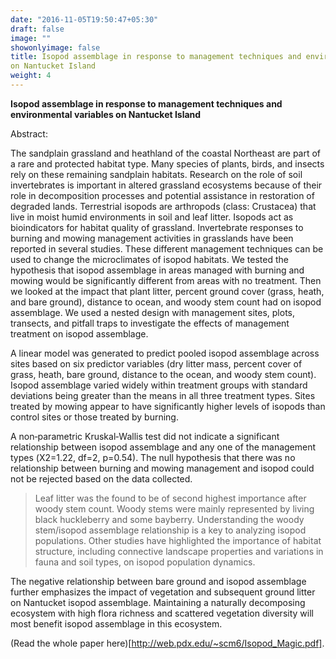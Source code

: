 ```yaml
---
date: "2016-11-05T19:50:47+05:30"
draft: false
image: ""
showonlyimage: false
title: Isopod assemblage in response to management techniques and environmental variables
on Nantucket Island
weight: 4
---
```


**Isopod assemblage in response to management techniques and environmental variables
on Nantucket Island**


Abstract:

The sandplain grassland and heathland of the coastal Northeast are part of a rare and
protected habitat type. Many species of plants, birds, and insects rely on these remaining
sandplain habitats. Research on the role of soil invertebrates is important in altered grassland ecosystems because of their role in decomposition processes and potential assistance in restoration of
degraded lands. Terrestrial isopods are arthropods (class: Crustacea) that live in moist humid environments in soil and leaf litter. Isopods act as bioindicators for habitat quality of grassland. Invertebrate responses to burning and mowing management activities in grasslands have been reported in several studies. These different management techniques can be used to change the microclimates of isopod habitats. We tested the hypothesis that isopod assemblage in areas managed with burning and mowing would be significantly different from areas with no treatment. Then we looked at the impact that plant litter, percent ground cover (grass, heath, and bare ground), distance to ocean, and woody stem count had on isopod assemblage. We used a nested design with management sites, plots, transects, and pitfall traps to investigate the effects of management treatment on isopod assemblage. 


A linear model was generated to predict pooled isopod assemblage across sites based on six predictor variables (dry litter mass, percent cover of grass, heath, bare ground, distance to the ocean, and woody stem count). Isopod assemblage varied widely within treatment groups with standard deviations being greater than the means in all three treatment types. Sites treated by mowing appear to have significantly higher levels of isopods than control sites or those treated by burning. 


A non‐parametric Kruskal‐Wallis test did not indicate a significant relationship between isopod assemblage and any one of the management types (Χ2=1.22, df=2, p=0.54). The null hypothesis that there was no relationship between burning and mowing management and isopod could not be rejected based on the data collected.


> Leaf litter was the found to be of second highest importance after woody stem count. Woody stems were mainly represented by living black huckleberry and some bayberry. Understanding the woody stem/isopod assemblage relationship is a key to analyzing isopod populations. Other studies have highlighted the importance of habitat structure, including connective landscape properties and variations in fauna and soil types, on isopod population dynamics.


The negative relationship between bare ground and isopod assemblage further emphasizes the impact of vegetation and subsequent ground litter on Nantucket isopod assemblage. Maintaining a naturally decomposing ecosystem with high flora richness and scattered vegetation diversity will most benefit isopod assemblage in this ecosystem.

(Read the whole paper here)[http://web.pdx.edu/~scm6/Isopod_Magic.pdf].

